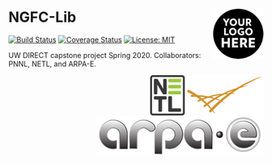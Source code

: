 # NGFC-Lib <img src="./assets/images/team-logo.png" alt="team-logo" width="100" img align="right">

[![Build Status](https://travis-ci.org/NGFC-Lib/NGFC-Lib.svg?branch=master)](https://travis-ci.org/NGFC-Lib/NGFC-Lib)
[![Coverage Status](https://coveralls.io/repos/github/NGFC-Lib/NGFC-Lib/badge.svg?branch=master)](https://coveralls.io/github/UW-EnergyForecaster/EnergyForecasters?branch=master)
[![License: MIT](https://img.shields.io/badge/License-MIT-yellow.svg)](https://opensource.org/licenses/MIT)

UW DIRECT capstone project Spring 2020.
Collaborators: PNNL, NETL, and ARPA-E.

<img src="./assets/images/PNNL-logo.png" alt="PNNL-logo" height="80" img align="right"> <img src="./assets/images/NETL-logo.jpg" alt="NETL-logo" height="80" img align="right"> <img src="./assets/images/ARPA-E-logo.jpg" alt="ARPA-E-logo" height="80" img align="right">

